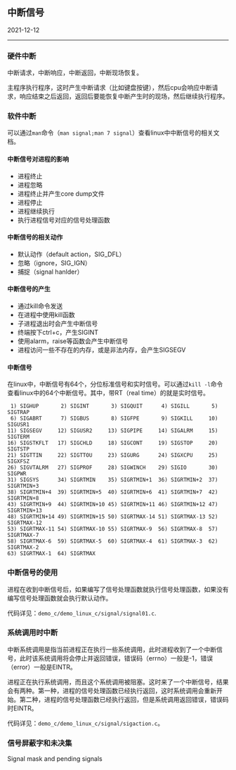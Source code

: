 ## 中断信号

2021-12-12

---

### 硬件中断

中断请求，中断响应，中断返回，中断现场恢复。

主程序执行程序，这时产生中断请求（比如键盘按键），然后cpu会响应中断请求，响应结束之后返回，返回后要能恢复中断产生时的现场，然后继续执行程序。

### 软件中断

可以通过`man`命令（`man signal;man 7 signal`）查看linux中中断信号的相关文档。

#### 中断信号对进程的影响

- 进程终止
- 进程忽略
- 进程终止并产生core dump文件
- 进程停止
- 进程继续执行
- 执行进程信号对应的信号处理函数

#### 中断信号的相关动作

- 默认动作（default action，SIG_DFL）
- 忽略（ignore，SIG_IGN）
- 捕捉（signal hanlder）

#### 中断信号的产生

- 通过kill命令发送
- 在进程中使用kill函数
- 子进程退出时会产生中断信号
- 终端按下ctrl+c，产生SIGINT
- 使用alarm，raise等函数会产生中断信号
- 进程访问一些不存在的内存，或是非法内存，会产生SIGSEGV

#### 中断信号

在linux中，中断信号有64个，分位标准信号和实时信号。可以通过`kill -l`命令查看linux中的64个中断信号。其中，带RT（real time）的就是实时信号。

```
 1) SIGHUP       2) SIGINT       3) SIGQUIT      4) SIGILL       5) SIGTRAP
 6) SIGABRT      7) SIGBUS       8) SIGFPE       9) SIGKILL     10) SIGUSR1
11) SIGSEGV     12) SIGUSR2     13) SIGPIPE     14) SIGALRM     15) SIGTERM
16) SIGSTKFLT   17) SIGCHLD     18) SIGCONT     19) SIGSTOP     20) SIGTSTP
21) SIGTTIN     22) SIGTTOU     23) SIGURG      24) SIGXCPU     25) SIGXFSZ
26) SIGVTALRM   27) SIGPROF     28) SIGWINCH    29) SIGIO       30) SIGPWR
31) SIGSYS      34) SIGRTMIN    35) SIGRTMIN+1  36) SIGRTMIN+2  37) SIGRTMIN+3
38) SIGRTMIN+4  39) SIGRTMIN+5  40) SIGRTMIN+6  41) SIGRTMIN+7  42) SIGRTMIN+8
43) SIGRTMIN+9  44) SIGRTMIN+10 45) SIGRTMIN+11 46) SIGRTMIN+12 47) SIGRTMIN+13
48) SIGRTMIN+14 49) SIGRTMIN+15 50) SIGRTMAX-14 51) SIGRTMAX-13 52) SIGRTMAX-12
53) SIGRTMAX-11 54) SIGRTMAX-10 55) SIGRTMAX-9  56) SIGRTMAX-8  57) SIGRTMAX-7
58) SIGRTMAX-6  59) SIGRTMAX-5  60) SIGRTMAX-4  61) SIGRTMAX-3  62) SIGRTMAX-2
63) SIGRTMAX-1  64) SIGRTMAX
```

### 中断信号的使用

进程在收到中断信号后，如果编写了信号处理函数就执行信号处理函数，如果没有编写信号处理函数就会执行默认动作。

代码详见：`demo_c/demo_linux_c/signal/signal01.c`.

### 系统调用时中断

中断系统调用是指当前进程正在执行一些系统调用，此时进程收到了一个中断信号，此时该系统调用将会停止并返回错误，错误码（errno）一般是-1，错误（error）一般是EINTR。

进程正在执行系统调用，而且这个系统调用被阻塞。这时来了一个中断信号，结果会有两种。第一种，进程的信号处理函数已经执行返回，这时系统调用会重新开始。第二种，进程的信号处理函数已经执行返回，但是系统调用返回错误，错误码时EINTR。

代码详见：`demo_c/demo_linux_c/signal/sigaction.c`。

### 信号屏蔽字和未决集

Signal mask and pending signals

